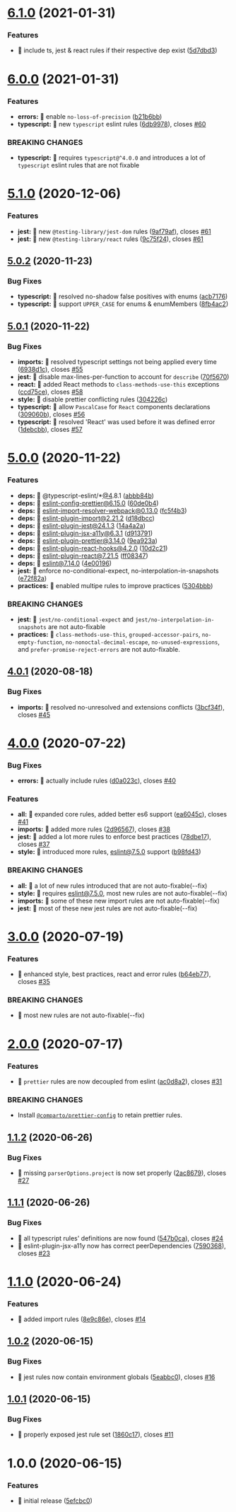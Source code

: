 # [6.1.0](https://github.com/jimmy-guzman/comparto-eslint-config/compare/v6.0.0...v6.1.0) (2021-01-31)


### Features

* 🎸 include ts, jest & react rules if their respective dep exist ([5d7dbd3](https://github.com/jimmy-guzman/comparto-eslint-config/commit/5d7dbd35d8ab0b34a1fcf89b17d4e0eab69db18f))

# [6.0.0](https://github.com/comparto/eslint-config/compare/v5.1.0...v6.0.0) (2021-01-31)


### Features

* **errors:** 🎸 enable `no-loss-of-precision` ([b21b6bb](https://github.com/comparto/eslint-config/commit/b21b6bb794e989fe3507d05d18648a64c7dfc5aa))
* **typescript:** 🎸 new `typescript` eslint rules ([6db9978](https://github.com/comparto/eslint-config/commit/6db99785033bbde51802b4eb29018e99b8a42317)), closes [#60](https://github.com/comparto/eslint-config/issues/60)


### BREAKING CHANGES

* **typescript:** 🧨 requires `typescript@^4.0.0` and introduces a lot of `typescript` eslint
rules that are not fixable

# [5.1.0](https://github.com/comparto/eslint-config/compare/v5.0.2...v5.1.0) (2020-12-06)


### Features

* **jest:** 🎸 new `@testing-library/jest-dom` rules ([9af79af](https://github.com/comparto/eslint-config/commit/9af79af626001a2e6635e0d7cfdb388f724b00e4)), closes [#61](https://github.com/comparto/eslint-config/issues/61)
* **jest:** 🎸 new `@testing-library/react` rules ([9c75f24](https://github.com/comparto/eslint-config/commit/9c75f243d56a54bc082fb4afd2a91b78cc114fed)), closes [#61](https://github.com/comparto/eslint-config/issues/61)

## [5.0.2](https://github.com/comparto/eslint-config/compare/v5.0.1...v5.0.2) (2020-11-23)


### Bug Fixes

* **typescript:** 🐛 resolved no-shadow false positives with enums ([acb7176](https://github.com/comparto/eslint-config/commit/acb71768df3a688cda45bea189e4de0d38947e8d))
* **typescript:** 🐛 support `UPPER_CASE` for enums & enumMembers ([8fb4ac2](https://github.com/comparto/eslint-config/commit/8fb4ac24493343bcfad3f37700dce607a171d10e))

## [5.0.1](https://github.com/comparto/eslint-config/compare/v5.0.0...v5.0.1) (2020-11-22)


### Bug Fixes

* **imports:** 🐛 resolved typescript settings not being applied every time ([6938d1c](https://github.com/comparto/eslint-config/commit/6938d1c50b28ac6fcea08dd2c2f706b93b9159fa)), closes [#55](https://github.com/comparto/eslint-config/issues/55)
* **jest:** 🐛 disable max-lines-per-function to account for `describe` ([70f5670](https://github.com/comparto/eslint-config/commit/70f567069e11abe1b4340f892f6381a47005588f))
* **react:** 🐛 added React methods to `class-methods-use-this` exceptions ([ccd75ce](https://github.com/comparto/eslint-config/commit/ccd75ce6e5f5a2fe73d9c2a32f503b759de2074a)), closes [#58](https://github.com/comparto/eslint-config/issues/58)
* **style:** 🐛 disable prettier conflicting rules ([304226c](https://github.com/comparto/eslint-config/commit/304226cbb18a337a2c3b6ae556380d2b8c1fa88a))
* **typescript:** 🐛 allow `PascalCase` for `React` components declarations ([309060b](https://github.com/comparto/eslint-config/commit/309060b830a5b841f19c928abab48f46245e900f)), closes [#56](https://github.com/comparto/eslint-config/issues/56)
* **typescript:** 🐛 resolved 'React' was used before it was defined error ([1debcbb](https://github.com/comparto/eslint-config/commit/1debcbbbc9ea66a143a3bd2480eb00ab00956a4d)), closes [#57](https://github.com/comparto/eslint-config/issues/57)

# [5.0.0](https://github.com/comparto/eslint-config/compare/v4.0.1...v5.0.0) (2020-11-22)


### Features

* **deps:** 🎸 @typescript-eslint/*[@4](https://github.com/4).8.1 ([abbb84b](https://github.com/comparto/eslint-config/commit/abbb84bee6f552ec7f3b91334d659ac947fb9fcb))
* **deps:** 🎸 eslint-config-prettier@6.15.0 ([60de0b4](https://github.com/comparto/eslint-config/commit/60de0b42ae12b30ce77c9adcd4a363e403555369))
* **deps:** 🎸 eslint-import-resolver-webpack@0.13.0 ([fc5f4b3](https://github.com/comparto/eslint-config/commit/fc5f4b398e68cdc079a904c46707b8fe5b1dc726))
* **deps:** 🎸 eslint-plugin-import@2.21.2 ([d18dbcc](https://github.com/comparto/eslint-config/commit/d18dbcc9629b848f0fe948b3b1db91146875cc68))
* **deps:** 🎸 eslint-plugin-jest@24.1.3 ([14a4a2a](https://github.com/comparto/eslint-config/commit/14a4a2a6c53ef8becfc4f8b09e9bd54a5edadb08))
* **deps:** 🎸 eslint-plugin-jsx-a11y@6.3.1 ([d913791](https://github.com/comparto/eslint-config/commit/d9137910719700e338cbb52dbf3e1da7de37ce45))
* **deps:** 🎸 eslint-plugin-prettier@3.14.0 ([9ea923a](https://github.com/comparto/eslint-config/commit/9ea923a2de2881e4edfe0f8a3ed316c26417bafb))
* **deps:** 🎸 eslint-plugin-react-hooks@4.2.0 ([10d2c21](https://github.com/comparto/eslint-config/commit/10d2c217d01a57b801b083702b25d01c4ab83e02))
* **deps:** 🎸 eslint-plugin-react@7.21.5 ([ff08347](https://github.com/comparto/eslint-config/commit/ff083476bc10e7b6eeccdf80febadcb154e4ceda))
* **deps:** 🎸 eslint@7.14.0 ([4e00196](https://github.com/comparto/eslint-config/commit/4e001963001520f3a135eebf94de673608e50e5b))
* **jest:** 🎸 enforce no-conditional-expect, no-interpolation-in-snapshots ([e72f82a](https://github.com/comparto/eslint-config/commit/e72f82a99ff423c0fdc9d2d0cdf6085c549af072))
* **practices:** 🎸 enabled multipe rules to improve practices ([5304bbb](https://github.com/comparto/eslint-config/commit/5304bbb974813868df15aabf69fec661e0d7743b))


### BREAKING CHANGES

* **jest:** 🧨 `jest/no-conditional-expect` and `jest/no-interpolation-in-snapshots`
are not auto-fixable
* **practices:** 🧨 `class-methods-use-this`, `grouped-accessor-pairs`, `no-empty-function`,
`no-nonoctal-decimal-escape`, `no-unused-expressions`, and `prefer-promise-reject-errors`
are not auto-fixable.

## [4.0.1](https://github.com/comparto/eslint-config/compare/v4.0.0...v4.0.1) (2020-08-18)


### Bug Fixes

* **imports:** 🐛 resolved no-unresolved and extensions conflicts ([3bcf34f](https://github.com/comparto/eslint-config/commit/3bcf34fd5ae2376feab9ba986250580aff4121dd)), closes [#45](https://github.com/comparto/eslint-config/issues/45)

# [4.0.0](https://github.com/comparto/eslint-config/compare/v3.0.0...v4.0.0) (2020-07-22)


### Bug Fixes

* **errors:** 🐛 actually include rules ([d0a023c](https://github.com/comparto/eslint-config/commit/d0a023cd1d4578c52b4fec045e4b6106ad5bd12d)), closes [#40](https://github.com/comparto/eslint-config/issues/40)


### Features

* **all:** 🎸 expanded core rules, added better es6 support ([ea6045c](https://github.com/comparto/eslint-config/commit/ea6045c5cd8dfff3d6a2ff13d9c6a7d7deba597e)), closes [#41](https://github.com/comparto/eslint-config/issues/41)
* **imports:** 🎸 added more rules ([2d96567](https://github.com/comparto/eslint-config/commit/2d9656704886077b4899abd79117859faff7fc97)), closes [#38](https://github.com/comparto/eslint-config/issues/38)
* **jest:** 🎸 added a lot more rules to enforce best practices ([78dbe17](https://github.com/comparto/eslint-config/commit/78dbe17dc111f83fbc97a1fbe7d9ade8cdf0f1f1)), closes [#37](https://github.com/comparto/eslint-config/issues/37)
* **style:** 🎸 introduced more rules, eslint@7.5.0 support ([b98fd43](https://github.com/comparto/eslint-config/commit/b98fd43118ff61490139f41a9e0211e1afac0f1e))


### BREAKING CHANGES

* **all:** 🧨 a lot of new rules introduced that are not auto-fixable(--fix)
* **style:** 🧨 requires eslint@7.5.0, most new rules are not auto-fixable(--fix)
* **imports:** 🧨 some of these new import rules are not auto-fixable(--fix)
* **jest:** 🧨 most of these new jest rules are not auto-fixable(--fix)

# [3.0.0](https://github.com/comparto/eslint-config/compare/v2.0.0...v3.0.0) (2020-07-19)


### Features

* 🎸 enhanced style, best practices, react and error rules ([b64eb77](https://github.com/comparto/eslint-config/commit/b64eb77c2e875357c55493c3562f5a8bfeb487ba)), closes [#35](https://github.com/comparto/eslint-config/issues/35)


### BREAKING CHANGES

* 🧨 most new rules are not auto-fixable(--fix)

# [2.0.0](https://github.com/comparto/eslint-config/compare/v1.1.2...v2.0.0) (2020-07-17)


### Features

* 🎸 `prettier` rules are now decoupled from eslint ([ac0d8a2](https://github.com/comparto/eslint-config/commit/ac0d8a29a344044479c712bd8e57e299d72042fd)), closes [#31](https://github.com/comparto/eslint-config/issues/31)


### BREAKING CHANGES

* Install [`@comparto/prettier-config`](https://github.com/comparto/prettier-config) to retain prettier rules.

## [1.1.2](https://github.com/comparto/eslint-config/compare/v1.1.1...v1.1.2) (2020-06-26)


### Bug Fixes

* 🐛 missing `parserOptions.project` is now set properly ([2ac8679](https://github.com/comparto/eslint-config/commit/2ac8679d64f519bf56a6d8217948ce2de5b889fb)), closes [#27](https://github.com/comparto/eslint-config/issues/27)

## [1.1.1](https://github.com/comparto/eslint-config/compare/v1.1.0...v1.1.1) (2020-06-26)


### Bug Fixes

* 🐛 all typescript rules' definitions are now found ([547b0ca](https://github.com/comparto/eslint-config/commit/547b0ca01533482136407c30294ec9d724f69235)), closes [#24](https://github.com/comparto/eslint-config/issues/24)
* 🐛 eslint-plugin-jsx-a11y now has correct peerDependencies ([7590368](https://github.com/comparto/eslint-config/commit/759036873052dd85430ff27dabc5870fbb0bc170)), closes [#23](https://github.com/comparto/eslint-config/issues/23)

# [1.1.0](https://github.com/comparto/eslint-config/compare/v1.0.2...v1.1.0) (2020-06-24)


### Features

* 🎸 added import rules ([8e9c86e](https://github.com/comparto/eslint-config/commit/8e9c86e2c4df0e355461f79f2b7b66319afc2ef0)), closes [#14](https://github.com/comparto/eslint-config/issues/14)

## [1.0.2](https://github.com/comparto/eslint-config/compare/v1.0.1...v1.0.2) (2020-06-15)


### Bug Fixes

* 🐛 jest rules now contain environment globals ([5eabbc0](https://github.com/comparto/eslint-config/commit/5eabbc0bb3c99cf976a42a4f3f50487507121403)), closes [#16](https://github.com/comparto/eslint-config/issues/16)

## [1.0.1](https://github.com/comparto/eslint-config/compare/v1.0.0...v1.0.1) (2020-06-15)


### Bug Fixes

* 🐛 properly exposed jest rule set ([1860c17](https://github.com/comparto/eslint-config/commit/1860c17cfd9dfccb61daf671677020b3b1fa14ea)), closes [#11](https://github.com/comparto/eslint-config/issues/11)

# 1.0.0 (2020-06-15)


### Features

* 🎸 initial release ([5efcbc0](https://github.com/comparto/eslint-config/commit/5efcbc0940b622b77ed2da051fe4aa0a38e9e958))
